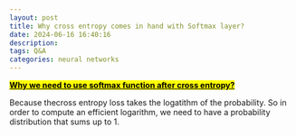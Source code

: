 ```yaml
---
layout: post
title: Why cross entropy comes in hand with Softmax layer?
date: 2024-06-16 16:40:16
description: 
tags: Q&A
categories: neural networks
---
```



**<mark><u>Why we need to use softmax function after cross entropy?</u></mark>**

Because thecross entropy loss takes the logatithm of the probability. So in order to compute an efficient logarithm, we need to have a probability distribution that sums up to 1.